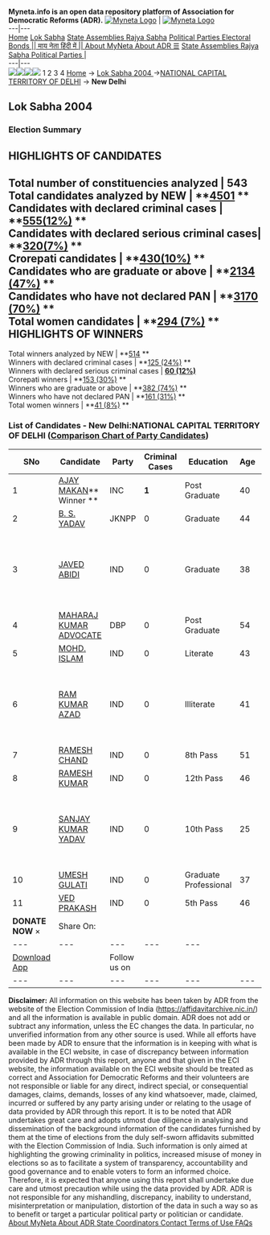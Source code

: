 **Myneta.info is an open data repository platform of Association for Democratic Reforms (ADR).**
[![Myneta Logo](https://www.myneta.info/lib/img/myneta-logo.png)](https://www.myneta.info/) | [![Myneta Logo](https://www.myneta.info/lib/img/adr-logo.png)](https://adrindia.org)  
---|---  
[Home](https://www.myneta.info/) [Lok Sabha](https://www.myneta.info/#ls "Lok Sabha") [ State Assemblies ](https://www.myneta.info/#sa "State Assemblies") [Rajya Sabha](https://www.myneta.info/#rs "Rajya Sabha") [Political Parties ](https://www.myneta.info/party "Political Parties") [ Electoral Bonds ](https://www.myneta.info/electoral_bonds "Electoral Bonds") [ || माय नेता हिंदी में || ](https://translate.google.co.in/translate?prev=hp&hl=en&js=y&u=www.myneta.info&sl=en&tl=hi&history_state0=) [ About MyNeta ](https://adrindia.org/content/about-myneta) [ About ADR ](https://adrindia.org/about-adr/who-we-are) [☰](javascript:void\(0\))
[ State Assemblies ](https://www.myneta.info/#sa "State Assemblies") [ Rajya Sabha ](https://www.myneta.info/#rs "Rajya Sabha") [ Political Parties ](https://www.myneta.info/party "Political Parties")
|   
---|---  
![](https://www.myneta.info/lib/img/banner/banner-1.png)![](https://www.myneta.info/lib/img/banner/banner-2.png)![](https://www.myneta.info/lib/img/banner/banner-3.png)![](https://www.myneta.info/lib/img/banner/banner-4.png)
1  2  3  4 
[Home](https://www.myneta.info/) → [Lok Sabha 2004 ](https://www.myneta.info/loksabha2004/)→[NATIONAL CAPITAL TERRITORY OF DELHI](https://www.myneta.info/loksabha2004/index.php?action=show_constituencies&state_id=33) → **New Delhi**
### 
## Lok Sabha 2004 
###  Election Summary 
HIGHLIGHTS OF CANDIDATES  
---  
Total number of constituencies analyzed |  543   
Total candidates analyzed by NEW | **[4501](https://www.myneta.info/loksabha2004/index.php?action=summary&subAction=candidates_analyzed&sort=candidate#summary) **  
Candidates with declared criminal cases | **[555(12%)](https://www.myneta.info/loksabha2004/index.php?action=summary&subAction=crime&sort=candidate#summary) **  
Candidates with declared serious criminal cases| **[320(7%)](https://www.myneta.info/loksabha2004/index.php?action=summary&subAction=serious_crime&sort=candidate#summary) **  
Crorepati candidates | **[430(10%)](https://www.myneta.info/loksabha2004/index.php?action=summary&subAction=crorepati&sort=candidate#summary) **  
Candidates who are graduate or above | **[2134 (47%)](https://www.myneta.info/loksabha2004/index.php?action=summary&subAction=education&sort=candidate#summary) **  
Candidates who have not declared PAN | **[3170 (70%)](https://www.myneta.info/loksabha2004/index.php?action=summary&subAction=without_pan&sort=candidate#summary) **  
Total women candidates | **[294 (7%)](https://www.myneta.info/loksabha2004/index.php?action=summary&subAction=women_candidate&sort=candidate#summary) **  
HIGHLIGHTS OF WINNERS  
---  
Total winners analyzed by NEW | **[514](https://www.myneta.info/loksabha2004/index.php?action=summary&subAction=winner_analyzed&sort=candidate#summary) **  
Winners with declared criminal cases | **[125 (24%)](https://www.myneta.info/loksabha2004/index.php?action=summary&subAction=winner_crime&sort=candidate#summary) **  
Winners with declared serious criminal cases | **[60 (12%)](https://www.myneta.info/loksabha2004/index.php?action=summary&subAction=winner_serious_crime&sort=candidate#summary)**  
Crorepati winners | **[153 (30%)](https://www.myneta.info/loksabha2004/index.php?action=summary&subAction=winner_crorepati&sort=candidate#summary) **  
Winners who are graduate or above | **[382 (74%)](https://www.myneta.info/loksabha2004/index.php?action=summary&subAction=winner_education&sort=candidate#summary) **  
Winners who have not declared PAN | **[161 (31%)](https://www.myneta.info/loksabha2004/index.php?action=summary&subAction=winner_without_pan&sort=candidate#summary) **  
Total women winners | **[41 (8%)](https://www.myneta.info/loksabha2004/index.php?action=summary&subAction=winner_women&sort=candidate#summary) **  
### List of Candidates - New Delhi:NATIONAL CAPITAL TERRITORY OF DELHI ([Comparison Chart of Party Candidates](https://www.myneta.info/loksabha2004/comparisonchart.php?constituency_id=308))
SNo | Candidate| Party| Criminal Cases| Education| Age| Total Assets| Liabilities  
---|---|---|---|---|---|---|---  
1  | [AJAY MAKAN](https://www.myneta.info/loksabha2004/candidate.php?candidate_id=2795)** Winner ** | INC | **1** | Post Graduate| 40 | Rs 3,02,34,158 ~ 3 Crore+ | Rs 6,50,000 ~ 6 Lacs+  
2  | [B. S. YADAV](https://www.myneta.info/loksabha2004/candidate.php?candidate_id=2802) | JKNPP | 0 | Graduate| 44 | Rs 1,01,000 ~ 1 Lacs+ | Rs 0 ~   
3  | [JAVED ABIDI](https://www.myneta.info/loksabha2004/candidate.php?candidate_id=2799) | IND | 0 | Graduate| 38 | ![](https://myneta.info/image_v2.php?myneta_folder=loksabha2004&candidate_id=2799&col=ta) | ![](https://myneta.info/image_v2.php?myneta_folder=loksabha2004&candidate_id=2799&col=lia)  
4  | [MAHARAJ KUMAR ADVOCATE](https://www.myneta.info/loksabha2004/candidate.php?candidate_id=2804) | DBP | 0 | Post Graduate| 54 | Rs 2,38,500 ~ 2 Lacs+ | Rs 0 ~   
5  | [MOHD. ISLAM](https://www.myneta.info/loksabha2004/candidate.php?candidate_id=2808) | IND | 0 | Literate| 43 | Rs 51,000 ~ 51 Thou+ | Rs 0 ~   
6  | [RAM KUMAR AZAD](https://www.myneta.info/loksabha2004/candidate.php?candidate_id=2803) | IND | 0 | Illiterate| 41 | ![](https://myneta.info/image_v2.php?myneta_folder=loksabha2004&candidate_id=2803&col=ta) | ![](https://myneta.info/image_v2.php?myneta_folder=loksabha2004&candidate_id=2803&col=lia)  
7  | [RAMESH CHAND](https://www.myneta.info/loksabha2004/candidate.php?candidate_id=2807) | IND | 0 | 8th Pass| 51 | Rs 31,000 ~ 31 Thou+ | Rs 0 ~   
8  | [RAMESH KUMAR](https://www.myneta.info/loksabha2004/candidate.php?candidate_id=2800) | IND | 0 | 12th Pass| 46 | Rs 2,82,081 ~ 2 Lacs+ | Rs 0 ~   
9  | [SANJAY KUMAR YADAV](https://www.myneta.info/loksabha2004/candidate.php?candidate_id=2798) | IND | 0 | 10th Pass| 25 | ![](https://myneta.info/image_v2.php?myneta_folder=loksabha2004&candidate_id=2798&col=ta) | ![](https://myneta.info/image_v2.php?myneta_folder=loksabha2004&candidate_id=2798&col=lia)  
10  | [UMESH GULATI](https://www.myneta.info/loksabha2004/candidate.php?candidate_id=2809) | IND | 0 | Graduate Professional| 37 | Rs 2,83,000 ~ 2 Lacs+ | Rs 0 ~   
11  | [VED PRAKASH](https://www.myneta.info/loksabha2004/candidate.php?candidate_id=2801) | IND | 0 | 5th Pass| 46 | Rs 1,09,000 ~ 1 Lacs+ | Rs 0 ~   
|  **DONATE NOW** × |  Share On:  | [](https://api.whatsapp.com/send?text=https%3A%2F%2Fmyneta.info%2Fpunjab2022%2Findex.php%3Faction%3Dshow_constituencies%26state_id%3D19) | [](https://www.facebook.com/sharer/sharer.php?u=https%3A%2F%2Fmyneta.info%2Fpunjab2022%2Findex.php%3Faction%3Dshow_constituencies%26state_id%3D19) | [](https://twitter.com/share?url=https%3A%2F%2Fmyneta.info%2Fpunjab2022%2Findex.php%3Faction%3Dshow_constituencies%26state_id%3D19)  
---|---|---|---|---  
| [ Download App ](https://play.google.com/store/apps/details?id=com.webrosoft.myneta1&pcampaignid=pcampaignidMKT-Other-global-all-co-prtnr-py-PartBadge-Mar2515-1) | [](https://play.google.com/store/apps/details?id=com.webrosoft.myneta1&pcampaignid=pcampaignidMKT-Other-global-all-co-prtnr-py-PartBadge-Mar2515-1) |  Follow us on  | [](https://www.facebook.com/adrindia.org/) | [](https://twitter.com/adrspeaks) | [](https://groups.google.com/g/national-election-watch?hl=en&pli=1) | [](https://www.instagram.com/adrspeaks/) | [](https://www.youtube.com/user/adrspeaks) | [](https://sharechat.com/profile/adrspeaks)  
---|---|---|---|---|---|---|---|---  
**Disclaimer:** All information on this website has been taken by ADR from the website of the Election Commission of India (https://affidavitarchive.nic.in/) and all the information is available in public domain. ADR does not add or subtract any information, unless the EC changes the data. In particular, no unverified information from any other source is used. While all efforts have been made by ADR to ensure that the information is in keeping with what is available in the ECI website, in case of discrepancy between information provided by ADR through this report, anyone and that given in the ECI website, the information available on the ECI website should be treated as correct and Association for Democratic Reforms and their volunteers are not responsible or liable for any direct, indirect special, or consequential damages, claims, demands, losses of any kind whatsoever, made, claimed, incurred or suffered by any party arising under or relating to the usage of data provided by ADR through this report. It is to be noted that ADR undertakes great care and adopts utmost due diligence in analysing and dissemination of the background information of the candidates furnished by them at the time of elections from the duly self-sworn affidavits submitted with the Election Commission of India. Such information is only aimed at highlighting the growing criminality in politics, increased misuse of money in elections so as to facilitate a system of transparency, accountability and good governance and to enable voters to form an informed choice. Therefore, it is expected that anyone using this report shall undertake due care and utmost precaution while using the data provided by ADR. ADR is not responsible for any mishandling, discrepancy, inability to understand, misinterpretation or manipulation, distortion of the data in such a way so as to benefit or target a particular political party or politician or candidate. 
[ About MyNeta ](https://adrindia.org/content/about-myneta) [ About ADR ](https://adrindia.org/about-adr/who-we-are) [ State Coordinators ](https://adrindia.org/about-adr/state-coordinators) [ Contact ](https://adrindia.org/contact-us) [ Terms of Use ](https://adrindia.org/content/adr-terms-use) [ FAQs ](https://adrindia.org/content/faqs)
